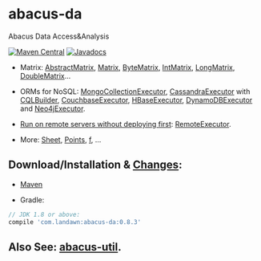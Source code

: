 # abacus-da
Abacus Data Access&Analysis

[![Maven Central](https://img.shields.io/maven-central/v/com.landawn/abacus-da.svg)](https://maven-badges.herokuapp.com/maven-central/com.landawn/abacus-da/)
[![Javadocs](https://www.javadoc.io/badge/com.landawn/abacus-da.svg)](https://www.javadoc.io/doc/com.landawn/abacus-da)


* Matrix: 
[AbstractMatrix](https://cdn.staticaly.com/gh/landawn/abacus-da/master/docs/AbstractMatrix_view.html), 
[Matrix](https://cdn.staticaly.com/gh/landawn/abacus-da/master/docs/Matrix_view.html), 
[ByteMatrix](https://cdn.staticaly.com/gh/landawn/abacus-da/master/docs/ByteMatrix_view.html), 
[IntMatrix](https://cdn.staticaly.com/gh/landawn/abacus-da/master/docs/IntMatrix_view.html), 
[LongMatrix](https://cdn.staticaly.com/gh/landawn/abacus-da/master/docs/LongMatrix_view.html), 
[DoubleMatrix](https://cdn.staticaly.com/gh/landawn/abacus-da/master/docs/DoubleMatrix_view.html)...


* ORMs for NoSQL: 
[MongoCollectionExecutor](https://cdn.staticaly.com/gh/landawn/abacus-da/master/docs/MongoCollectionExecutor_view.html), 
[CassandraExecutor](https://cdn.staticaly.com/gh/landawn/abacus-da/master/docs/CassandraExecutor_view.html) with [CQLBuilder](https://cdn.staticaly.com/gh/landawn/abacus-da/master/docs/CQLBuilder_view.html), 
[CouchbaseExecutor](https://cdn.staticaly.com/gh/landawn/abacus-da/master/docs/CouchbaseExecutor_view.html), 
[HBaseExecutor](https://cdn.staticaly.com/gh/landawn/abacus-da/master/docs/HBaseExecutor_view.html), 
[DynamoDBExecutor](https://cdn.staticaly.com/gh/landawn/abacus-da/master/docs/DynamoDBExecutor_view.html) and 
[Neo4jExecutor](https://cdn.staticaly.com/gh/landawn/abacus-da/master/docs/Neo4jExecutor_view.html).


* [Run on remote servers without deploying first](https://github.com/landawn/abacus-da/wiki/Deploy-Once,-Run-Anytime):
[RemoteExecutor](https://cdn.staticaly.com/gh/landawn/abacus-da/master/docs/RemoteExecutor_view.html).


* More: [Sheet](https://cdn.staticaly.com/gh/landawn/abacus-da/master/docs/Sheet_view.html), [Points](https://cdn.staticaly.com/gh/landawn/abacus-da/master/docs/Points_view.html), 
[f](https://cdn.staticaly.com/gh/landawn/abacus-da/master/docs/f_view.html), ...


## Download/Installation & [Changes](https://github.com/landawn/abacus-da/blob/master/CHANGES.md):

* [Maven](http://search.maven.org/#search%7Cga%7C1%7Cg%3A%22com.landawn%22)

* Gradle:
```gradle
// JDK 1.8 or above:
compile 'com.landawn:abacus-da:0.8.3'
```


## Also See: [abacus-util](https://github.com/landawn/abacus-util).

